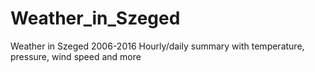# Weather_in_Szeged
Weather in Szeged 2006-2016 Hourly/daily summary with temperature, pressure, wind speed and more
